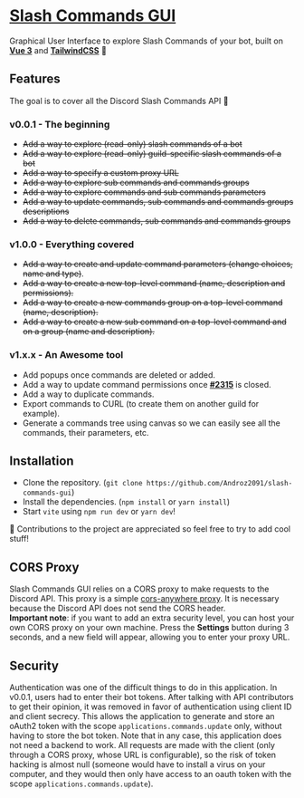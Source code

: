 # [Slash Commands GUI](https://slash-commands-gui.netlify.app)

Graphical User Interface to explore Slash Commands of your bot, built on **[Vue 3](https://v3.vuejs.org/)** and **[TailwindCSS](https://tailwindcss.com/)** 🚀

## Features

The goal is to cover all the Discord Slash Commands API 🎯

### v0.0.1 - The beginning

* ~~Add a way to explore (read-only) slash commands of a bot~~
* ~~Add a way to explore (read-only) guild-specific slash commands of a bot~~
* ~~Add a way to specify a custom proxy URL~~
* ~~Add a way to explore sub commands and commands groups~~
* ~~Add a way to explore commands and sub commands parameters~~
* ~~Add a way to update commands, sub commands and commands groups descriptions~~
* ~~Add a way to delete commands, sub commands and commands groups~~

### v1.0.0 - Everything covered

* ~~Add a way to create and update command parameters (change choices, name and type)~~.
* ~~Add a way to create a new top-level command (name, description and permissions).~~
* ~~Add a way to create a new commands group on a top-level command (name, description).~~
* ~~Add a way to create a new sub command on a top-level command and on a group (name and description).~~

### v1.x.x - An Awesome tool

* Add popups once commands are deleted or added.
* Add a way to update command permissions once **[#2315](https://github.com/discord/discord-api-docs/issues/2315#issuecomment-761131184)** is closed.
* Add a way to duplicate commands.
* Export commands to CURL (to create them on another guild for example).
* Generate a commands tree using canvas so we can easily see all the commands, their parameters, etc.

## Installation

* Clone the repository. (`git clone https://github.com/Androz2091/slash-commands-gui`)
* Install the dependencies. (`npm install` or `yarn install`)
* Start `vite` using `npm run dev` or `yarn dev`!

👋 Contributions to the project are appreciated so feel free to try to add cool stuff!

## CORS Proxy

Slash Commands GUI relies on a CORS proxy to make requests to the Discord API. This proxy is a simple [cors-anywhere proxy](https://github.com/Androz2091/androz2091-cors-anywhere). It is necessary because the Discord API does not send the CORS header.  
**Important note**: if you want to add an extra security level, you can host your own CORS proxy on your own machine. Press the **Settings** button during 3 seconds, and a new field will appear, allowing you to enter your proxy URL.

## Security

Authentication was one of the difficult things to do in this application. In v0.0.1, users had to enter their bot tokens. After talking with API contributors to get their opinion, it was removed in favor of authentication using client ID and client secrecy. This allows the application to generate and store an oAuth2 token with the scope `applications.commands.update` only, without having to store the bot token. Note that in any case, this application does not need a backend to work. All requests are made with the client (only through a CORS proxy, whose URL is configurable), so the risk of token hacking is almost null (someone would have to install a virus on your computer, and they would then only have access to an oauth token with the scope `applications.commands.update`).
